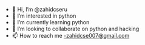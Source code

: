 - 👋 Hi, I’m @zahidcseru
- 👀 I’m interested in python
- 🌱 I’m currently learning python
- 💞️ I’m looking to collaborate on python and hacking
- 📫 How to reach me -zahidcse007@gmail.com

<!---
zahidcseru/zahidcseru is a ✨ special ✨ repository because its `README.md` (this file) appears on your GitHub profile.
You can click the Preview link to take a look at your changes.
--->
